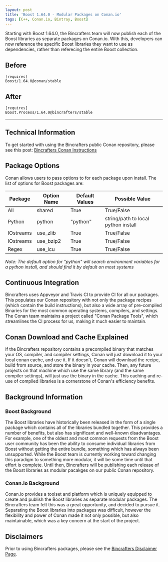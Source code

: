 ```yaml
---
layout: post
title: 'Boost 1.64.0 - Modular Packages on Conan.io'
tags: [C++, Conan.io, Bintray, Boost]
---
```


Starting with Boost 1.64.0, the Bincrafters team will now publish each of the Boost libraries as separate packages on Conan.io. With this, developers can now reference the specific Boost libraries they want to use as dependencies, rather than referecing the entire Boost collection. 

## Before
```
[requires]
Boost/1.64.0@conan/stable
```

## After
```
[requires]
Boost.Process/1.64.0@bincrafters/stable
```
 
---

## Technical Information
To get started with using the Bincrafters public Conan repository, please see this post: [Bincrafters Conan Instructions](https://bincrafters.github.io/2017/06/06/using-bincrafters-conan-repository)

## Package Options
Conan allows users to pass options to for each package upon install. The list of options for Boost packages are: 

|Package        |Option Name		| Default Values   | Possible Value    
|---------------|---------------------|-------------------|------------------
|All				|shared					| True                | True/False         
|Python			|python					| "python"          | string/path to local python install 
|IOstreams		|use_zlib				| True                | True/False         
|IOstreams		|use_bzip2				| True                | True/False  
|Regex			|use_icu					| True                | True/False  

*Note: The default option for "python" will search environment variables for a python install, and should find it by default on most systems*

## Continuous Integration
Bincrafters uses Appveyor and Travis CI to provide CI for all our packages.  This populates our Conan repository with not only the package recipes (which contain the build instructions), but also a wide array of pre-compiled Binaries for the most common operating systems, compilers, and settings.  The Conan team maintains a project called "Conan Package Tools", which streamlines the CI process for us, making it much easier to maintain. 

## Conan Download and Cache Explained
If the Bincrafters repository contains a precompiled binary that matches your OS, compiler, and compiler settings, Conan will just download it to your local conan cache, and use it.  If it doesn't, Conan will download the recipe, build from source, and store the binary in your cache. Then, any future projects on that machine which use the same library (and the same compiler settings), will just use the binary in the cache.  This caching and re-use of compiled libraries is a cornerstone of Conan's efficiency benefits. 

## Background Information
### Boost Background
The Boost libraries have historically been released in the form of a single package which contains all of the libraries bundled together.  This provides a number of benefits, but also has significant and well-known disadvantages. For example, one of the oldest and most common requests from the Boost user community has been the ability to consume individual libraries from Boost without getting the entire bundle, something which has always been unsupported. While the Boost team is currently working toward changing this paradigm to something more modular, it will be some time until that effort is complete. Until then, Bincrafters will be publishing each release of the Boost libraries as modular pacakges on our public Conan repository.

### Conan.io Background
Conan.io provides a toolset and platform which is uniquely equipped to create and publish the Boost libraries as separate modular packages. The Bincrafters team felt this was a great opportunity, and decided to pursue it. Separating the Boost libraries into packages was difficult, however the flexibility and power of Conan made it not only possible, but also maintainable, which was a key concern at the start of the project.

## Disclaimers
Prior to using Bincrafters packages, please see the [Bincrafters Disclaimer Page](https://bincrafters.github.io/2017/05/01/bincrafters-package-disclaimers.md). 